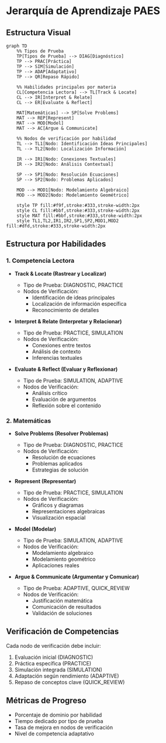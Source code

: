 # Jerarquía de Aprendizaje PAES

## Estructura Visual

```mermaid
graph TD
    %% Tipos de Prueba
    TP[Tipos de Prueba] --> DIAG[Diagnóstico]
    TP --> PRAC[Práctica]
    TP --> SIM[Simulación]
    TP --> ADAP[Adaptativo]
    TP --> QR[Repaso Rápido]

    %% Habilidades principales por materia
    CL[Competencia Lectora] --> TL[Track & Locate]
    CL --> IR[Interpret & Relate]
    CL --> ER[Evaluate & Reflect]

    MAT[Matemáticas] --> SP[Solve Problems]
    MAT --> REP[Represent]
    MAT --> MOD[Model]
    MAT --> AC[Argue & Communicate]

    %% Nodos de verificación por habilidad
    TL --> TL1[Nodo: Identificación Ideas Principales]
    TL --> TL2[Nodo: Localización Información]
    
    IR --> IR1[Nodo: Conexiones Textuales]
    IR --> IR2[Nodo: Análisis Contextual]
    
    SP --> SP1[Nodo: Resolución Ecuaciones]
    SP --> SP2[Nodo: Problemas Aplicados]
    
    MOD --> MOD1[Nodo: Modelamiento Algebraico]
    MOD --> MOD2[Nodo: Modelamiento Geométrico]

    style TP fill:#f9f,stroke:#333,stroke-width:2px
    style CL fill:#bbf,stroke:#333,stroke-width:2px
    style MAT fill:#bbf,stroke:#333,stroke-width:2px
    style TL1,TL2,IR1,IR2,SP1,SP2,MOD1,MOD2 fill:#dfd,stroke:#333,stroke-width:2px
```

## Estructura por Habilidades

### 1. Competencia Lectora
- **Track & Locate (Rastrear y Localizar)**
  - Tipo de Prueba: DIAGNOSTIC, PRACTICE
  - Nodos de Verificación:
    * Identificación de ideas principales
    * Localización de información específica
    * Reconocimiento de detalles

- **Interpret & Relate (Interpretar y Relacionar)**
  - Tipo de Prueba: PRACTICE, SIMULATION
  - Nodos de Verificación:
    * Conexiones entre textos
    * Análisis de contexto
    * Inferencias textuales

- **Evaluate & Reflect (Evaluar y Reflexionar)**
  - Tipo de Prueba: SIMULATION, ADAPTIVE
  - Nodos de Verificación:
    * Análisis crítico
    * Evaluación de argumentos
    * Reflexión sobre el contenido

### 2. Matemáticas
- **Solve Problems (Resolver Problemas)**
  - Tipo de Prueba: DIAGNOSTIC, PRACTICE
  - Nodos de Verificación:
    * Resolución de ecuaciones
    * Problemas aplicados
    * Estrategias de solución

- **Represent (Representar)**
  - Tipo de Prueba: PRACTICE, SIMULATION
  - Nodos de Verificación:
    * Gráficos y diagramas
    * Representaciones algebraicas
    * Visualización espacial

- **Model (Modelar)**
  - Tipo de Prueba: SIMULATION, ADAPTIVE
  - Nodos de Verificación:
    * Modelamiento algebraico
    * Modelamiento geométrico
    * Aplicaciones reales

- **Argue & Communicate (Argumentar y Comunicar)**
  - Tipo de Prueba: ADAPTIVE, QUICK_REVIEW
  - Nodos de Verificación:
    * Justificación matemática
    * Comunicación de resultados
    * Validación de soluciones

## Verificación de Competencias

Cada nodo de verificación debe incluir:
1. Evaluación inicial (DIAGNOSTIC)
2. Práctica específica (PRACTICE)
3. Simulación integrada (SIMULATION)
4. Adaptación según rendimiento (ADAPTIVE)
5. Repaso de conceptos clave (QUICK_REVIEW)

## Métricas de Progreso
- Porcentaje de dominio por habilidad
- Tiempo dedicado por tipo de prueba
- Tasa de mejora en nodos de verificación
- Nivel de competencia adaptativo